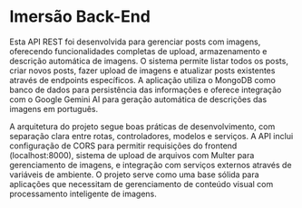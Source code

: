 # Imersão Back-End

Esta API REST foi desenvolvida para gerenciar posts com imagens, oferecendo funcionalidades completas de upload, armazenamento e descrição automática de imagens. O sistema permite listar todos os posts, criar novos posts, fazer upload de imagens e atualizar posts existentes através de endpoints específicos. A aplicação utiliza o MongoDB como banco de dados para persistência das informações e oferece integração com o Google Gemini AI para geração automática de descrições das imagens em português.

A arquitetura do projeto segue boas práticas de desenvolvimento, com separação clara entre rotas, controladores, modelos e serviços. A API inclui configuração de CORS para permitir requisições do frontend (localhost:8000), sistema de upload de arquivos com Multer para gerenciamento de imagens, e integração com serviços externos através de variáveis de ambiente. O projeto serve como uma base sólida para aplicações que necessitam de gerenciamento de conteúdo visual com processamento inteligente de imagens.
